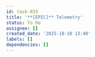 ```yaml
---
id: task-033
title: '**[EPIC]** Telemetry'
status: To Do
assignee: []
created_date: '2025-10-10 13:40'
labels: []
dependencies: []
---
```



